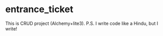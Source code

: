 # entrance_ticket
This is CRUD project (Alchemy+lite3). P.S. I write code like a Hindu, but I write!
